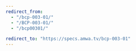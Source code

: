 ```yaml
---
redirect_from:
  - "/bcp-003-01/"
  - "/BCP-003-01/"
  - "/bcp00301/"

redirect_to: "https://specs.amwa.tv/bcp-003-01"
---
```

